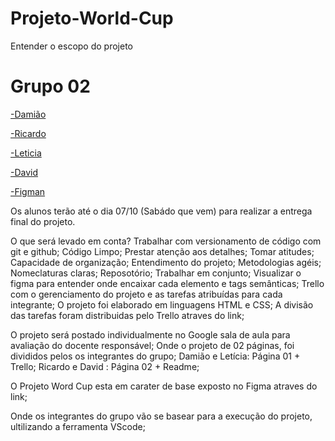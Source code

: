 # Projeto-World-Cup

Entender o escopo do projeto

# Grupo 02
<a href="https://github.com/juninho-oliveira">-Damião</a>

<a  href="https.//github.com/ricardoeandrade">-Ricardo</a>

<a  href="https://github.com/leticiasilvas">-Leticia</a>

<a  href="#" target="_blank">-David</a>

<a  href="https://classroom.google.com/c/NTg5MTE30TIxNjQ4/m?NTKwMjxNjMwOTU4/details">-Figman</a>

Os alunos terão até o dia 07/10 (Sabádo que vem) para realizar a entrega final do projeto.

O que será levado em conta?
Trabalhar com versionamento de código com git e github;
Código Limpo;
Prestar atenção aos detalhes;
Tomar atitudes;
Capacidade de organização;
Entendimento do projeto;
Metodologias agéis;
Nomeclaturas claras;
Reposotório;
Trabalhar em conjunto;
Visualizar o figma para entender onde encaixar cada elemento e tags semânticas;
Trello com o gerenciamento do projeto e as tarefas atribuídas para cada integrante;
O projeto foi elaborado em linguagens HTML e CSS;
A divisão das tarefas foram distribuidas pelo Trello atraves do link;

<a heref="https://trello.com/invite/b/sBBVEeCU/ATTi8e5198eb7e87ac72dd91c583e573c178C835F6C/Kanban-quadro-modelo"></a>

O projeto será postado individualmente no Google sala de aula para avaliação do docente responsável;
Onde o projeto de 02 páginas, foi divididos pelos os integrantes do grupo;
Damião e Letícia: Página 01 + Trello;
Ricardo e David : Página 02 + Readme;

O Projeto Word Cup esta em carater de base exposto no Figma atraves do link;

<a heref="https://www.figma.com/file/9q9FV9jJfAPJv2uAuJPi8a/Projeto_Ford?type=design&node-id=0-1&mode=design"></a>

Onde os integrantes do grupo vão se basear para a execução do projeto, ultilizando a ferramenta VScode;